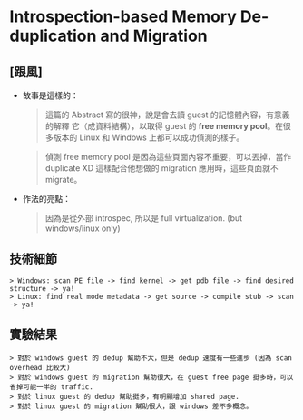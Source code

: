 # Introspection-based Memory De-duplication and Migration

## [跟風]

- 故事是這樣的：

    > 這篇的 Abstract 寫的很神，說是會去讀 guest 的記憶體內容，有意義的解釋
    > 它（成資料結構），以取得 guest 的 **free memory pool**。在很多版本的
    > Linux 和 Windows 上都可以成功偵測的樣子。

    > 偵測 free memory pool 是因為這些頁面內容不重要，可以丟掉，當作 duplicate XD
    > 這樣配合他想做的 migration 應用時，這些頁面就不 migrate。

- 作法的亮點：

    > 因為是從外部 introspec, 所以是 full virtualization. (but windows/linux only)

## 技術細節

    > Windows: scan PE file -> find kernel -> get pdb file -> find desired structure -> ya!
    > Linux: find real mode metadata -> get source -> compile stub -> scan -> ya!

## 實驗結果

    > 對於 windows guest 的 dedup 幫助不大，但是 dedup 速度有一些進步 (因為 scan overhead 比較大)
    > 對於 windows guest 的 migration 幫助很大，在 guest free page 挺多時，可以省掉可能一半的 traffic.
    > 對於 linux guest 的 dedup 幫助挺多，有明顯增加 shared page.
    > 對於 linux guest 的 migration 幫助很大，跟 windows 差不多概念。
